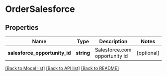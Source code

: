 # OrderSalesforce

## Properties
Name | Type | Description | Notes
------------ | ------------- | ------------- | -------------
**salesforce_opportunity_id** | **string** | Salesforce.com opportunity id | [optional] 

[[Back to Model list]](../README.md#documentation-for-models) [[Back to API list]](../README.md#documentation-for-api-endpoints) [[Back to README]](../README.md)



